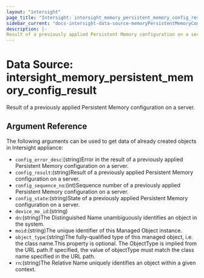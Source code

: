 ```yaml
---
layout: "intersight"
page_title: "Intersight: intersight_memory_persistent_memory_config_result"
sidebar_current: "docs-intersight-data-source-memoryPersistentMemoryConfigResult"
description: |-
Result of a previously applied Persistent Memory configuration on a server.
---
```


# Data Source: intersight_memory_persistent_memory_config_result
Result of a previously applied Persistent Memory configuration on a server.
## Argument Reference
The following arguments can be used to get data of already created objects in Intersight appliance:
* `config_error_desc`:(string)Error in the result of a previously applied Persistent Memory configuration on a server.
* `config_result`:(string)Result of a previously applied Persistent Memory configuration on a server.
* `config_sequence_no`:(int)Sequence number of a previously applied Persistent Memory configuration on a server.
* `config_state`:(string)State of a previously applied Persistent Memory configuration on a server.
* `device_mo_id`:(string)
* `dn`:(string)The Distinguished Name unambiguously identifies an object in the system.
* `moid`:(string)The unique identifier of this Managed Object instance.
* `object_type`:(string)The fully-qualified type of this managed object, i.e. the class name.This property is optional. The ObjectType is implied from the URL path.If specified, the value of objectType must match the class name specified in the URL path.
* `rn`:(string)The Relative Name uniquely identifies an object within a given context.

